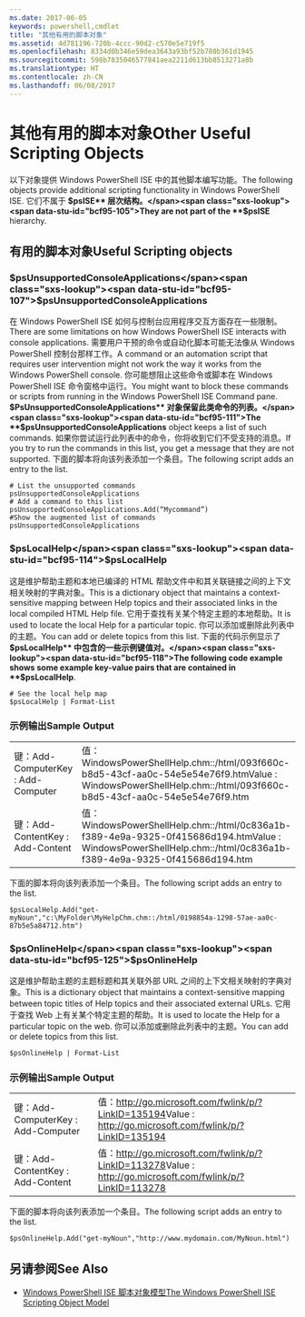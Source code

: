```yaml
---
ms.date: 2017-06-05
keywords: powershell,cmdlet
title: "其他有用的脚本对象"
ms.assetid: 4d781196-720b-4ccc-90d2-c570e5e719f5
ms.openlocfilehash: 8334d0b346e59dea3643a93bf52b780b361d1945
ms.sourcegitcommit: 598b7835046577841aea2211d613bb8513271a8b
ms.translationtype: HT
ms.contentlocale: zh-CN
ms.lasthandoff: 06/08/2017
---
```

# <a name="other-useful-scripting-objects"></a><span data-ttu-id="bcf95-103">其他有用的脚本对象</span><span class="sxs-lookup"><span data-stu-id="bcf95-103">Other Useful Scripting Objects</span></span>
  <span data-ttu-id="bcf95-104">以下对象提供 Windows PowerShell ISE 中的其他脚本编写功能。</span><span class="sxs-lookup"><span data-stu-id="bcf95-104">The following objects provide additional scripting functionality in Windows PowerShell ISE.</span></span> <span data-ttu-id="bcf95-105">它们不属于 **$psISE** 层次结构。</span><span class="sxs-lookup"><span data-stu-id="bcf95-105">They are not part of the **$psISE** hierarchy.</span></span>

## <a name="useful-scripting-objects"></a><span data-ttu-id="bcf95-106">有用的脚本对象</span><span class="sxs-lookup"><span data-stu-id="bcf95-106">Useful Scripting objects</span></span>

### <a name="psunsupportedconsoleapplications"></a><span data-ttu-id="bcf95-107">$psUnsupportedConsoleApplications</span><span class="sxs-lookup"><span data-stu-id="bcf95-107">$psUnsupportedConsoleApplications</span></span>
 <span data-ttu-id="bcf95-108">在 Windows PowerShell ISE 如何与控制台应用程序交互方面存在一些限制。</span><span class="sxs-lookup"><span data-stu-id="bcf95-108">There are some limitations on how Windows PowerShell ISE interacts with console applications.</span></span> <span data-ttu-id="bcf95-109">需要用户干预的命令或自动化脚本可能无法像从 Windows PowerShell 控制台那样工作。</span><span class="sxs-lookup"><span data-stu-id="bcf95-109">A command or an automation script that requires user intervention might not work the way it works from the Windows PowerShell console.</span></span> <span data-ttu-id="bcf95-110">你可能想阻止这些命令或脚本在 Windows PowerShell ISE 命令窗格中运行。</span><span class="sxs-lookup"><span data-stu-id="bcf95-110">You might want to block these commands or scripts from running in the Windows PowerShell ISE Command pane.</span></span> <span data-ttu-id="bcf95-111">**$PsUnsupportedConsoleApplications** 对象保留此类命令的列表。</span><span class="sxs-lookup"><span data-stu-id="bcf95-111">The **$psUnsupportedConsoleApplications** object keeps a list of such commands.</span></span> <span data-ttu-id="bcf95-112">如果你尝试运行此列表中的命令，你将收到它们不受支持的消息。</span><span class="sxs-lookup"><span data-stu-id="bcf95-112">If you try to run the commands in this list, you get a message that they are not supported.</span></span> <span data-ttu-id="bcf95-113">下面的脚本将向该列表添加一个条目。</span><span class="sxs-lookup"><span data-stu-id="bcf95-113">The following script adds an entry to the list.</span></span>

```
# List the unsupported commands
psUnsupportedConsoleApplications
# Add a command to this list
psUnsupportedConsoleApplications.Add(“Mycommand”)
#Show the augmented list of commands
psUnsupportedConsoleApplications

```

### <a name="pslocalhelp"></a><span data-ttu-id="bcf95-114">$psLocalHelp</span><span class="sxs-lookup"><span data-stu-id="bcf95-114">$psLocalHelp</span></span>
 <span data-ttu-id="bcf95-115">这是维护帮助主题和本地已编译的 HTML 帮助文件中和其关联链接之间的上下文相关映射的字典对象。</span><span class="sxs-lookup"><span data-stu-id="bcf95-115">This is a dictionary object that maintains a context-sensitive mapping between Help topics and their associated links in the local compiled HTML Help file.</span></span> <span data-ttu-id="bcf95-116">它用于查找有关某个特定主题的本地帮助。</span><span class="sxs-lookup"><span data-stu-id="bcf95-116">It is used to locate the local Help for a particular topic.</span></span> <span data-ttu-id="bcf95-117">你可以添加或删除此列表中的主题。</span><span class="sxs-lookup"><span data-stu-id="bcf95-117">You can add or delete topics from this list.</span></span> <span data-ttu-id="bcf95-118">下面的代码示例显示了 **$psLocalHelp** 中包含的一些示例键值对。</span><span class="sxs-lookup"><span data-stu-id="bcf95-118">The following code example shows some example key-value pairs that are contained in **$psLocalHelp**.</span></span>

```
# See the local help map
$psLocalHelp | Format-List

```

### <a name="sample-output"></a><span data-ttu-id="bcf95-119">示例输出</span><span class="sxs-lookup"><span data-stu-id="bcf95-119">Sample Output</span></span>

|||
|-|-|
|<span data-ttu-id="bcf95-120">键：Add-Computer</span><span class="sxs-lookup"><span data-stu-id="bcf95-120">Key : Add-Computer</span></span>|<span data-ttu-id="bcf95-121">值：WindowsPowerShellHelp.chm::/html/093f660c-b8d5-43cf-aa0c-54e5e54e76f9.htm</span><span class="sxs-lookup"><span data-stu-id="bcf95-121">Value : WindowsPowerShellHelp.chm::/html/093f660c-b8d5-43cf-aa0c-54e5e54e76f9.htm</span></span>|
|<span data-ttu-id="bcf95-122">键：Add-Content</span><span class="sxs-lookup"><span data-stu-id="bcf95-122">Key : Add-Content</span></span>|<span data-ttu-id="bcf95-123">值：WindowsPowerShellHelp.chm::/html/0c836a1b-f389-4e9a-9325-0f415686d194.htm</span><span class="sxs-lookup"><span data-stu-id="bcf95-123">Value : WindowsPowerShellHelp.chm::/html/0c836a1b-f389-4e9a-9325-0f415686d194.htm</span></span>|

 <span data-ttu-id="bcf95-124">下面的脚本将向该列表添加一个条目。</span><span class="sxs-lookup"><span data-stu-id="bcf95-124">The following script adds an entry to the list.</span></span>

```
$psLocalHelp.Add("get-myNoun","c:\MyFolder\MyHelpChm.chm::/html/0198854a-1298-57ae-aa0c-87b5e5a84712.htm")
```

### <a name="psonlinehelp"></a><span data-ttu-id="bcf95-125">$psOnlineHelp</span><span class="sxs-lookup"><span data-stu-id="bcf95-125">$psOnlineHelp</span></span>
 <span data-ttu-id="bcf95-126">这是维护帮助主题的主题标题和其关联外部 URL 之间的上下文相关映射的字典对象。</span><span class="sxs-lookup"><span data-stu-id="bcf95-126">This is a dictionary object that maintains a context-sensitive mapping between topic titles of Help topics and their associated external URLs.</span></span> <span data-ttu-id="bcf95-127">它用于查找 Web 上有关某个特定主题的帮助。</span><span class="sxs-lookup"><span data-stu-id="bcf95-127">It is used to locate the Help for a particular topic on the web.</span></span> <span data-ttu-id="bcf95-128">你可以添加或删除此列表中的主题。</span><span class="sxs-lookup"><span data-stu-id="bcf95-128">You can add or delete topics from this list.</span></span>

```
$psOnlineHelp | Format-List

```

### <a name="sample-output"></a><span data-ttu-id="bcf95-129">示例输出</span><span class="sxs-lookup"><span data-stu-id="bcf95-129">Sample Output</span></span>

|||
|-|-|
|<span data-ttu-id="bcf95-130">键：Add-Computer</span><span class="sxs-lookup"><span data-stu-id="bcf95-130">Key : Add-Computer</span></span>|<span data-ttu-id="bcf95-131">值：http://go.microsoft.com/fwlink/p/?LinkID=135194</span><span class="sxs-lookup"><span data-stu-id="bcf95-131">Value : http://go.microsoft.com/fwlink/p/?LinkID=135194</span></span>|
|<span data-ttu-id="bcf95-132">键：Add-Content</span><span class="sxs-lookup"><span data-stu-id="bcf95-132">Key : Add-Content</span></span>|<span data-ttu-id="bcf95-133">值：http://go.microsoft.com/fwlink/p/?LinkID=113278</span><span class="sxs-lookup"><span data-stu-id="bcf95-133">Value : http://go.microsoft.com/fwlink/p/?LinkID=113278</span></span>|

 <span data-ttu-id="bcf95-134">下面的脚本将向该列表添加一个条目。</span><span class="sxs-lookup"><span data-stu-id="bcf95-134">The following script adds an entry to the list.</span></span>

```
$psOnlineHelp.Add("get-myNoun","http://www.mydomain.com/MyNoun.html")
```

## <a name="see-also"></a><span data-ttu-id="bcf95-135">另请参阅</span><span class="sxs-lookup"><span data-stu-id="bcf95-135">See Also</span></span>
- [<span data-ttu-id="bcf95-136">Windows PowerShell ISE 脚本对象模型</span><span class="sxs-lookup"><span data-stu-id="bcf95-136">The Windows PowerShell ISE Scripting Object Model</span></span>](../../core-powershell/ise/The-Windows-PowerShell-ISE-Scripting-Object-Model.md)

  

